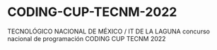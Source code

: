 # CODING-CUP-TECNM-2022
TECNOLÓGICO NACIONAL DE MÉXICO / IT DE LA LAGUNA concurso nacional de programación CODING CUP TECNM 2022
